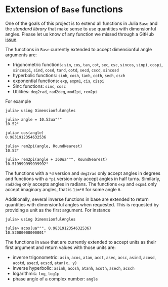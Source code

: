 # Extension of `Base` functions

One of the goals of this project is to extend all functions in Julia `Base` and the
*standard library* that make sense to use quantities with dimensionful angles.
Please let us know of any function we missed through a GitHub
[issue](https://github.com/cmichelenstrofer/DimensionfulAngles.jl/issues).

The functions in `Base` currently extended to accept dimensionful angle arguments are:

  - trigonometric functions: `sin`, `cos`, `tan`, `cot`, `sec`, `csc`, `sincos`, `sinpi`,
    `cospi`, `sincospi`, `sind`, `cosd`, `tand`, `cotd`, `secd`, `cscd`, `sincosd`
  - hyperbolic functions: `sinh`, `cosh`, `tanh`, `coth`, `sech`, `csch`
  - exponential functions: `exp`, `expm1`, `cis`, `cispi`
  - Sinc functions: `sinc`, `cosc`
  - Utilities: `deg2rad`, `rad2deg`, `mod2pi`, `rem2pi`

For example

```jldoctest
julia> using DimensionfulAngles

julia> angle = 10.52ua"°"
10.52°

julia> cos(angle)
0.9831912354632536

julia> rem2pi(angle, RoundNearest)
10.52°

julia> rem2pi(angle + 360ua"°", RoundNearest)
10.519999999999992°
```

The functions with a `*d` version and `deg2rad` only accept angles in degrees and functions with a `*pi` version only accept angles in half turns.
Similarly, `rad2deg` only accepts angles in radians.
The functions `exp` and `expm1` only accept imaginary angles, that is `1im*θ` for some angle `θ`.

Additionally, several inverse functions in base are extended to return quantities with
dimensionful angles when requested.
This is requested by providing a unit as the first argument.
For instance

```jldocs
julia> using DimensionfulAngles

julia> acos(ua"°", 0.9831912354632536)
10.52000000000001°
```

The functions in `Base` that are currently extended to accept units as their first argument
and return values with those units are:

  - inverse trigonometric: `asin`, `acos`, `atan`, `acot`, `asec`, `acsc`, `asind`, `acosd`, `acotd`, `asecd`, `acscd`, `atan(x, y)`
  - inverse hyperbolic: `asinh`, `acosh`, `atanh`, `acoth`, `asech`, `acsch`
  - logarithmic: `log`, `log1p`
  - phase angle of a complex number: `angle`
